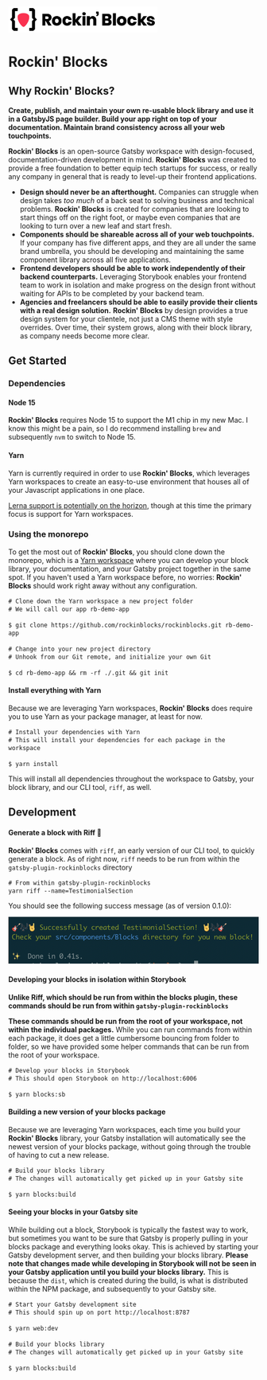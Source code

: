 <img src="./storage/media/rockinblocks-logo.svg" width="300" />

# Rockin' Blocks

## Why Rockin' Blocks?

<a href="#why-rockinblocks"></a>

**Create, publish, and maintain your own re-usable block library and use it in a GatsbyJS page builder. Build your app right on top of your documentation. Maintain brand consistency across all your web touchpoints.**

**Rockin' Blocks** is an open-source Gatsby workspace with design-focused, documentation-driven development in mind. **Rockin' Blocks** was created to provide a free foundation to better equip tech startups for success, or really any company in general that is ready to level-up their frontend applications.

- **Design should never be an afterthought.** Companies can struggle when design takes _too much_ of a back seat to solving business and technical problems. **Rockin' Blocks** is created for companies that are looking to start things off on the right foot, or maybe even companies that are looking to turn over a new leaf and start fresh.
- **Components should be shareable across all of your web touchpoints.** If your company has five different apps, and they are all under the same brand umbrella, you should be developing and maintaining the same component library across all five applications.
- **Frontend developers should be able to work independently of their backend counterparts.** Leveraging Storybook enables your frontend team to work in isolation and make progress on the design front without waiting for APIs to be completed by your backend team.
- **Agencies and freelancers should be able to easily provide their clients with a real design solution.** **Rockin' Blocks** by design provides a true design system for your clientele, not just a CMS theme with style overrides. Over time, their system grows, along with their block library, as company needs become more clear. 


## Get Started

<a href="#get-started"></a>

### Dependencies

#### Node 15

**Rockin' Blocks** requires Node 15 to support the M1 chip in my new Mac. I know this might be a pain, so I do recommend installing `brew` and subsequently `nvm` to switch to Node 15.

#### Yarn

Yarn is currently required in order to use **Rockin' Blocks**, which leverages Yarn workspaces to create an easy-to-use environment that houses all of your Javascript applications in one place.

[Lerna support is potentially on the horizon](https://github.com/rockinblocks/rockinblocks/issues/27), though at this time the primary focus is support for Yarn workspaces.

### Using the monorepo

To get the most out of **Rockin' Blocks**, you should clone down the monorepo, which is a [Yarn workspace](https://classic.yarnpkg.com/en/docs/workspaces/) where you can develop your block library, your documentation, and your Gatsby project together in the same spot. If you haven't used a Yarn workspace before, no worries: **Rockin' Blocks** should work right away without any configuration.

```
# Clone down the Yarn workspace a new project folder
# We will call our app rb-demo-app

$ git clone https://github.com/rockinblocks/rockinblocks.git rb-demo-app

# Change into your new project directory
# Unhook from our Git remote, and initialize your own Git

$ cd rb-demo-app && rm -rf ./.git && git init

```

#### Install everything with Yarn

Because we are leveraging Yarn workspaces, **Rockin' Blocks** does require you to use Yarn as your package manager, at least for now.

```
# Install your dependencies with Yarn
# This will install your dependencies for each package in the workspace

$ yarn install
```

This will install all dependencies throughout the workspace to Gatsby, your block library, and our CLI tool, `riff`, as well.

## Development

#### Generate a block with Riff 🎸

**Rockin' Blocks** comes with `riff`, an early version of our CLI tool, to quickly generate a block. As of right now, `riff` needs to be run from within the `gatsby-plugin-rockinblocks` directory 

```
# From within gatsby-plugin-rockinblocks
yarn riff --name=TestimonialSection
```

You should see the following success message (as of version 0.1.0):

![riff CLI success message](./media/successful-riff.png)

#### Developing your blocks in isolation within Storybook

**Unlike Riff, which should be run from within the blocks plugin, these commands should be run from within `gatsby-plugin-rockinblocks`**

**These commands should be run from the root of your workspace, not within the individual packages.** While you can run commands from within each package, it does get a little cumbersome bouncing from folder to folder, so we have provided some helper commands that can be run from the root of your workspace.

```
# Develop your blocks in Storybook
# This should open Storybook on http://localhost:6006

$ yarn blocks:sb
```
#### Building a new version of your blocks package

Because we are leveraging Yarn workspaces, each time you build your **Rockin' Blocks** library, your Gatsby installation will automatically see the newest version of your blocks package, without going through the trouble of having to cut a new release.

```
# Build your blocks library
# The changes will automatically get picked up in your Gatsby site

$ yarn blocks:build
```

#### Seeing your blocks in your Gatsby site

While building out a block, Storybook is typically the fastest way to work, but sometimes you want to be sure that Gatsby is properly pulling in your blocks package and everything looks okay. This is achieved by starting your Gatsby development server, and then building your blocks library. **Please note that changes made while developing in Storybook will not be seen in your Gatsby application until you build your blocks library.** This is because the `dist`, which is created during the build, is what is distributed within the NPM package, and subsequently to your Gatsby site.

```
# Start your Gatsby development site
# This should spin up on port http://localhost:8787

$ yarn web:dev

# Build your blocks library
# The changes will automatically get picked up in your Gatsby site

$ yarn blocks:build
```

